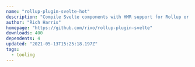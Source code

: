 ```yaml
---
name: "rollup-plugin-svelte-hot"
description: "Compile Svelte components with HMR support for Rollup or Nollup"
author: "Rich Harris"
homepage: "https://github.com/rixo/rollup-plugin-svelte"
downloads: 400
dependents: 4
updated: "2021-05-13T15:25:18.197Z"
tags: 
  - tooling
---
```

